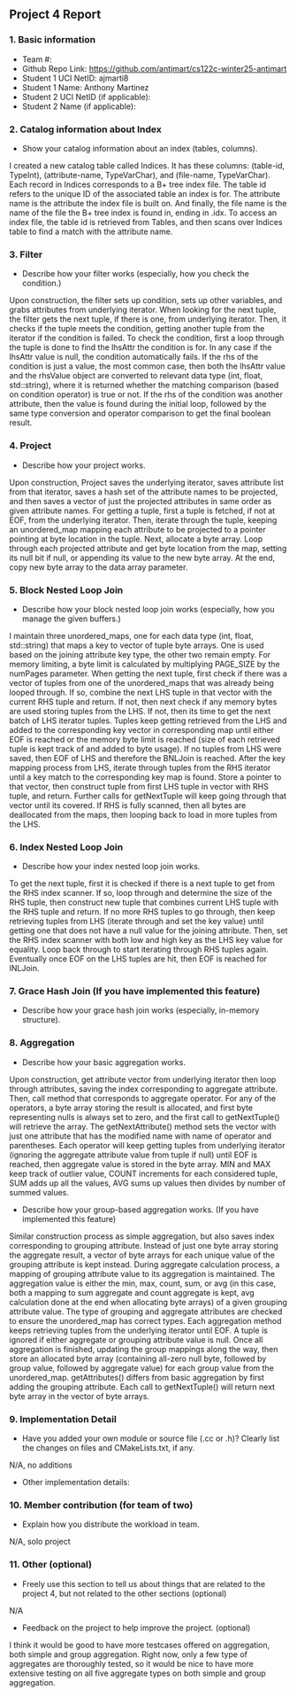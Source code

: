 ## Project 4 Report


### 1. Basic information
- Team #:
- Github Repo Link: https://github.com/antjmart/cs122c-winter25-antjmart
- Student 1 UCI NetID: ajmarti8
- Student 1 Name: Anthony Martinez
- Student 2 UCI NetID (if applicable):
- Student 2 Name (if applicable):


### 2. Catalog information about Index
- Show your catalog information about an index (tables, columns).

I created a new catalog table called Indices. It has these columns: (table-id, TypeInt), (attribute-name, TypeVarChar),
and (file-name, TypeVarChar). Each record in Indices corresponds to a B+ tree index file. The table id refers
to the unique ID of the associated table an index is for. The attribute name is the attribute the index file is
built on. And finally, the file name is the name of the file the B+ tree index is found in, ending in .idx. To access an
index file, the table id is retrieved from Tables, and then scans over Indices table to find a match with
the attribute name.

### 3. Filter
- Describe how your filter works (especially, how you check the condition.)

Upon construction, the filter sets up condition, sets up other variables, and grabs attributes from underlying iterator.
When looking for the next tuple, the filter gets the next tuple, if there is one, from underlying iterator. Then, it checks
if the tuple meets the condition, getting another tuple from the iterator if the condition is failed. To check the condition,
first a loop through the tuple is done to find the lhsAttr the condition is for. In any case if the lhsAttr value is null,
the condition automatically fails. If the rhs of the condition is just a value, the most common case, then both the
lhsAttr value and the rhsValue object are converted to relevant data type (int, float, std::string), where it is returned
whether the matching comparison (based on condition operator) is true or not. If the rhs of the condition was another
attribute, then the value is found during the initial loop, followed by the same type conversion and operator comparison
to get the final boolean result.

### 4. Project
- Describe how your project works.

Upon construction, Project saves the underlying iterator, saves attribute list from that iterator, saves a hash set of the
attribute names to be projected, and then saves a vector of just the projected attributes in same order as given
attribute names. For getting a tuple, first a tuple is fetched, if not at EOF, from the underlying iterator. Then, iterate
through the tuple, keeping an unordered_map mapping each attribute to be projected to a pointer pointing at byte location
in the tuple. Next, allocate a byte array. Loop through each projected attribute and get byte location from the map, setting its null bit if null, or appending
its value to the new byte array. At the end, copy new byte array to the data array parameter.

### 5. Block Nested Loop Join
- Describe how your block nested loop join works (especially, how you manage the given buffers.)

I maintain three unordered_maps, one for each data type (int, float, std::string) that maps a key to vector of tuple byte arrays.
One is used based on the joining attribute key type, the other two remain empty. For memory limiting, a byte limit is calculated
by multiplying PAGE_SIZE by the numPages parameter. When getting the next tuple, first check if there was a vector
of tuples from one of the unordered_maps that was already being looped through. If so, combine the next LHS tuple in
that vector with the current RHS tuple and return. If not, then next check if any memory bytes are used storing tuples from
the LHS. If not, then its time to get the next batch of LHS iterator tuples. Tuples keep getting retrieved from the LHS
and added to the corresponding key vector in corresponding map until either EOF is reached or the memory byte limit is reached
(size of each retrieved tuple is kept track of and added to byte usage). If no tuples from LHS were saved, then EOF of LHS and therefore the BNLJoin
is reached. After the key mapping process from LHS, iterate through tuples from the RHS iterator until a key match
to the corresponding key map is found. Store a pointer to that vector, then construct tuple from first LHS tuple in vector with
RHS tuple, and return. Further calls for getNextTuple will keep going through that vector until its covered. If RHS is fully
scanned, then all bytes are deallocated from the maps, then looping back to load in more tuples from the LHS.

### 6. Index Nested Loop Join
- Describe how your index nested loop join works.

To get the next tuple, first it is checked if there is a next tuple to get from the RHS index scanner. If so, loop through
and determine the size of the RHS tuple, then construct new tuple that combines current LHS tuple with the RHS tuple and return. If
no more RHS tuples to go through, then keep retrieving tuples from LHS (iterate through and set the key value) until getting
one that does not have a null value for the joining attribute. Then, set the RHS index scanner with both low and high key
as the LHS key value for equality. Loop back through to start iterating through RHS tuples again. Eventually once EOF on
the LHS tuples are hit, then EOF is reached for INLJoin.

### 7. Grace Hash Join (If you have implemented this feature)
- Describe how your grace hash join works (especially, in-memory structure).



### 8. Aggregation
- Describe how your basic aggregation works.

Upon construction, get attribute vector from underlying iterator then loop through attributes, saving the index corresponding
to aggregate attribute. Then, call method that corresponds to aggregate operator. For any of the operators, a byte array
storing the result is allocated, and first byte representing nulls is always set to zero, and the first call to getNextTuple() will retrieve the array. The getNextAttribute() method
sets the vector with just one attribute that has the modified name with name of operator and parentheses. Each operator will keep getting
tuples from underlying iterator (ignoring the aggregate attribute value from tuple if null) until EOF is reached, then aggregate
value is stored in the byte array. MIN and MAX keep track of outlier value, COUNT increments for each considered tuple, SUM adds
up all the values, AVG sums up values then divides by number of summed values.

- Describe how your group-based aggregation works. (If you have implemented this feature)

Similar construction process as simple aggregation, but also saves index corresponding to grouping attribute. Instead of just one
byte array storing the aggregate result, a vector of byte arrays for each unique value of the grouping attribute is kept instead.
During aggregate calculation process, a mapping of grouping attribute value to its aggregation is maintained. The aggregation value
is either the min, max, count, sum, or avg (in this case, both a mapping to sum aggregate and count aggregate is kept, avg calculation
done at the end when allocating byte arrays) of a given grouping attribute value. The type of grouping and aggregate attributes
are checked to ensure the unordered_map has correct types. Each aggregation method keeps retrieving tuples from the underlying
iterator until EOF. A tuple is ignored if either aggregate or grouping attribute value is null. Once all aggregation is finished, updating
the group mappings along the way, then store an allocated byte array (containing all-zero null byte, followed by group value, followed by
aggregate value) for each group value from the unordered_map. getAttributes() differs from basic aggregation by first adding the
grouping attribute. Each call to getNextTuple() will return next byte array in the vector of byte arrays.

### 9. Implementation Detail
- Have you added your own module or source file (.cc or .h)?
  Clearly list the changes on files and CMakeLists.txt, if any.

N/A, no additions

- Other implementation details:



### 10. Member contribution (for team of two)
- Explain how you distribute the workload in team.

N/A, solo project

### 11. Other (optional)
- Freely use this section to tell us about things that are related to the project 4, but not related to the other sections (optional)

N/A

- Feedback on the project to help improve the project. (optional)

I think it would be good to have more testcases offered on aggregation, both simple and group aggregation. Right now,
only a few type of aggregates are thoroughly tested, so it would be nice to have more extensive testing on all five
aggregate types on both simple and group aggregation.